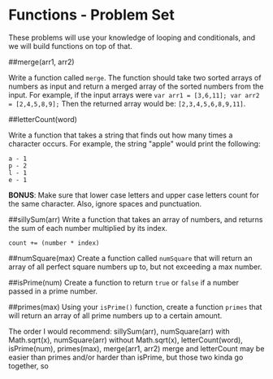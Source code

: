 # Functions - Problem Set
These problems will use your knowledge of looping and conditionals, and we will build functions on top of that.

##merge(arr1, arr2)

Write a function called ```merge```.  The function should take two sorted arrays of numbers as input and return a merged array of the sorted numbers from the input.  For example, if the input arrays were `var arr1 = [3,6,11]; var arr2 = [2,4,5,8,9];`  Then the returned array would be: `[2,3,4,5,6,8,9,11]`.

##letterCount(word)

Write a function that takes a string that finds out how many times a character occurs.  For example, the string "apple" would print the following:

```
a - 1
p - 2
l - 1
e - 1
```

__BONUS__: Make sure that lower case letters and upper case letters count for the same character.  Also, ignore spaces and punctuation.

##sillySum(arr)
Write a function that takes an array of numbers, and returns the sum of each number multiplied by its index. 

`count += (number * index)`

##numSquare(max)
Create a function called `numSquare` that will return an array of all perfect square numbers up to, but not exceeding a max number.

##isPrime(num)
Create a function to return `true` or `false` if a number passed in a prime number.

##primes(max)
Using your `isPrime()` function, create a function `primes` that will return an array of all prime numbers up to a certain amount.



The order I would recommend: sillySum(arr), numSquare(arr) with Math.sqrt(x), numSquare(arr) without Math.sqrt(x), letterCount(word), isPrime(num), primes(max), merge(arr1, arr2)
merge and letterCount may be easier than primes and/or harder than isPrime, but those two kinda go together, so
